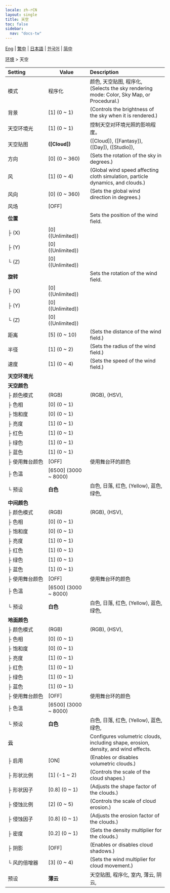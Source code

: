```yaml
---
locale: zh-rCN
layout: single
title: 天空
toc: false
sidebar:
  nav: "docs-tw"
---
```

[Eng](/dancexr/menu/2025.4/scene/sky) | [繁中](/tw/dancexr/menu/2025.4/scene/sky) | [日本語](/jp/dancexr/menu/2025.4/scene/sky) | [한국어](/kr/dancexr/menu/2025.4/scene/sky) | [简中](/zh/dancexr/menu/2025.4/scene/sky)

[环境](../menu#环境) > 天空



| Setting | Value | Description |
| :--- | --- | :--- |
|<nobr>模式</nobr>| 程序化 | 颜色, 天空贴图, 程序化, <br/>(Selects the sky rendering mode: Color, Sky Map, or Procedural.)
|<nobr>背景</nobr>| [1] (0 ~ 1) | (Controls the brightness of the sky when it is rendered.)
|<nobr>天空环境光</nobr>| [1] (0 ~ 1) | 控制天空对环境光照的影响程度。
|<nobr>天空贴图</nobr>| **([Cloud])** | ([Cloud]), ([Fantasy]), ([Day]), ([Studio]),  |
|<nobr>方向</nobr>| [0] (0 ~ 360) | (Sets the rotation of the sky in degrees.)
|<nobr>风</nobr>| [1] (0 ~ 4) | (Global wind speed affecting cloth simulation, particle dynamics, and clouds.)
|<nobr>风向</nobr>| [0] (0 ~ 360) | (Sets the global wind direction in degrees.)
|<nobr>风场</nobr>| [OFF] | 
|<nobr><b>位置</b></nobr>| | Sets the position of the wind field.
|<nobr>├&nbsp;(X)</nobr>| [0] ((Unlimited)) | 
|<nobr>├&nbsp;(Y)</nobr>| [0] ((Unlimited)) | 
|<nobr>└&nbsp;(Z)</nobr>| [0] ((Unlimited)) | 
|<nobr><b>旋转</b></nobr>| | Sets the rotation of the wind field.
|<nobr>├&nbsp;(X)</nobr>| [0] ((Unlimited)) | 
|<nobr>├&nbsp;(Y)</nobr>| [0] ((Unlimited)) | 
|<nobr>└&nbsp;(Z)</nobr>| [0] ((Unlimited)) | 
|<nobr>距离</nobr>| [5] (0 ~ 10) | (Sets the distance of the wind field.)
|<nobr>半径</nobr>| [1] (0 ~ 2) | (Sets the radius of the wind field.)
|<nobr>速度</nobr>| [1] (0 ~ 4) | (Sets the speed of the wind field.)
|<nobr><b>天空环境光</b></nobr>|| 
|<nobr><b>天空颜色</b></nobr>| | 
|<nobr>├&nbsp;颜色模式</nobr>| (RGB) | (RGB), (HSV), 
|<nobr>├&nbsp;色相</nobr>| [0] (0 ~ 1) | 
|<nobr>├&nbsp;饱和度</nobr>| [0] (0 ~ 1) | 
|<nobr>├&nbsp;亮度</nobr>| [1] (0 ~ 1) | 
|<nobr>├&nbsp;红色</nobr>| [1] (0 ~ 1) | 
|<nobr>├&nbsp;绿色</nobr>| [1] (0 ~ 1) | 
|<nobr>├&nbsp;蓝色</nobr>| [1] (0 ~ 1) | 
|<nobr>├&nbsp;使用舞台颜色</nobr>| [OFF] | 使用舞台环的颜色
|<nobr>├&nbsp;色温</nobr>| [6500] (3000 ~ 8000) | 
|<nobr>└&nbsp;预设</nobr>| **白色** | 白色, 日落, 红色, (Yellow), 蓝色, 绿色,  |
|<nobr><b>中间颜色</b></nobr>| | 
|<nobr>├&nbsp;颜色模式</nobr>| (RGB) | (RGB), (HSV), 
|<nobr>├&nbsp;色相</nobr>| [0] (0 ~ 1) | 
|<nobr>├&nbsp;饱和度</nobr>| [0] (0 ~ 1) | 
|<nobr>├&nbsp;亮度</nobr>| [1] (0 ~ 1) | 
|<nobr>├&nbsp;红色</nobr>| [1] (0 ~ 1) | 
|<nobr>├&nbsp;绿色</nobr>| [1] (0 ~ 1) | 
|<nobr>├&nbsp;蓝色</nobr>| [1] (0 ~ 1) | 
|<nobr>├&nbsp;使用舞台颜色</nobr>| [OFF] | 使用舞台环的颜色
|<nobr>├&nbsp;色温</nobr>| [6500] (3000 ~ 8000) | 
|<nobr>└&nbsp;预设</nobr>| **白色** | 白色, 日落, 红色, (Yellow), 蓝色, 绿色,  |
|<nobr><b>地面颜色</b></nobr>| | 
|<nobr>├&nbsp;颜色模式</nobr>| (RGB) | (RGB), (HSV), 
|<nobr>├&nbsp;色相</nobr>| [0] (0 ~ 1) | 
|<nobr>├&nbsp;饱和度</nobr>| [0] (0 ~ 1) | 
|<nobr>├&nbsp;亮度</nobr>| [1] (0 ~ 1) | 
|<nobr>├&nbsp;红色</nobr>| [1] (0 ~ 1) | 
|<nobr>├&nbsp;绿色</nobr>| [1] (0 ~ 1) | 
|<nobr>├&nbsp;蓝色</nobr>| [1] (0 ~ 1) | 
|<nobr>├&nbsp;使用舞台颜色</nobr>| [OFF] | 使用舞台环的颜色
|<nobr>├&nbsp;色温</nobr>| [6500] (3000 ~ 8000) | 
|<nobr>└&nbsp;预设</nobr>| **白色** | 白色, 日落, 红色, (Yellow), 蓝色, 绿色,  |
|<nobr><b>云</b></nobr>| | Configures volumetric clouds, including shape, erosion, density, and wind effects.
|<nobr>├&nbsp;启用</nobr>| [ON] | (Enables or disables volumetric clouds.)
|<nobr>├&nbsp;形状比例</nobr>| [1] (-1 ~ 2) | (Controls the scale of the cloud shapes.)
|<nobr>├&nbsp;形状因子</nobr>| [0.8] (0 ~ 1) | (Adjusts the shape factor of the clouds.)
|<nobr>├&nbsp;侵蚀比例</nobr>| [2] (0 ~ 5) | (Controls the scale of cloud erosion.)
|<nobr>├&nbsp;侵蚀因子</nobr>| [0.8] (0 ~ 1) | (Adjusts the erosion factor of the clouds.)
|<nobr>├&nbsp;密度</nobr>| [0.2] (0 ~ 1) | (Sets the density multiplier for the clouds.)
|<nobr>├&nbsp;阴影</nobr>| [OFF] | (Enables or disables cloud shadows.)
|<nobr>└&nbsp;风的倍增器</nobr>| [3] (0 ~ 4) | (Sets the wind multiplier for cloud movement.)
|<nobr>预设</nobr>| **薄云** | 天空贴图, 程序化, 室内, 薄云, 阴云,  |
